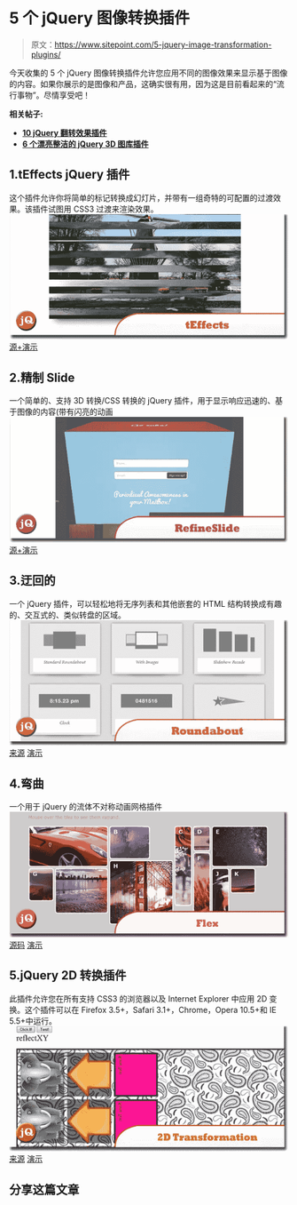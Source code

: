 # 5 个 jQuery 图像转换插件

> 原文：<https://www.sitepoint.com/5-jquery-image-transformation-plugins/>

今天收集的 5 个 jQuery 图像转换插件允许您应用不同的图像效果来显示基于图像的内容。如果你展示的是图像和产品，这确实很有用，因为这是目前看起来的“流行事物”。尽情享受吧！

**相关帖子:**

*   [**10 jQuery 翻转效果插件**](http://www.jquery4u.com/animation/10-jquery-flip-effect-plugins/)
*   [**6 个漂亮整洁的 jQuery 3D 图库插件**](http://www.jquery4u.com/plugins/jquery-gallery-plugins/)

## 1.tEffects jQuery 插件

这个插件允许你将简单的标记转换成幻灯片，并带有一组奇特的可配置的过渡效果。该插件试图用 CSS3 过渡来渲染效果。
[![tEffects](img/3c95d5c63ef2f4eb87cdda7866890c90.png)](http://demo.dsheiko.com/teffects/) 
[源+演示](http://demo.dsheiko.com/teffects/)

## 2.精制 Slide

一个简单的、支持 3D 转换/CSS 转换的 jQuery 插件，用于显示响应迅速的、基于图像的内容(带有闪亮的动画
[![RefineSlide](img/f2c6cddf1a5de91ca8bf9484c13d6937.png)](http://alexdunphy.github.com/refineslide/) 
[源+演示](http://alexdunphy.github.com/refineslide/)

## 3.迂回的

一个 jQuery 插件，可以轻松地将无序列表和其他嵌套的 HTML 结构转换成有趣的、交互式的、类似转盘的区域。
[![Roundabout](img/10981b0e75c4ba09123400a722bce64b.png)](http://fredhq.com/projects/roundabout/) 
[来源](http://fredhq.com/projects/roundabout/) [演示](http://fredhq.com/projects/roundabout/#/demos)

## 4.弯曲

一个用于 jQuery 的流体不对称动画网格插件
[![Flex](img/fdd16b03c49730e7e5a7c504a382eabb.png)](https://github.com/jasonenglish/jquery-flex/) 
[源码](https://github.com/jasonenglish/jquery-flex/) [演示](http://jsonenglish.com/projects/flex/)

## 5.jQuery 2D 转换插件

此插件允许您在所有支持 CSS3 的浏览器以及 Internet Explorer 中应用 2D 变换。这个插件可以在 Firefox 3.5+，Safari 3.1+，Chrome，Opera 10.5+和 IE 5.5+中运行。
[![jQuery 2D Transformation](img/4284c8d372bbbae8cf9f242a30a15613.png)](http://www.htmldrive.net/items/show/428/jQuery-2D-Transformation-Plugin) 
[来源](http://www.htmldrive.net/items/show/428/jQuery-2D-Transformation-Plugin) [演示](http://www.htmldrive.net/items/demo/428/jQuery-2D-Transformation-Plugin)

## 分享这篇文章